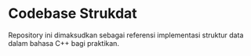 # Codebase Strukdat

Repository ini dimaksudkan sebagai referensi implementasi struktur data dalam bahasa C++ bagi praktikan.
